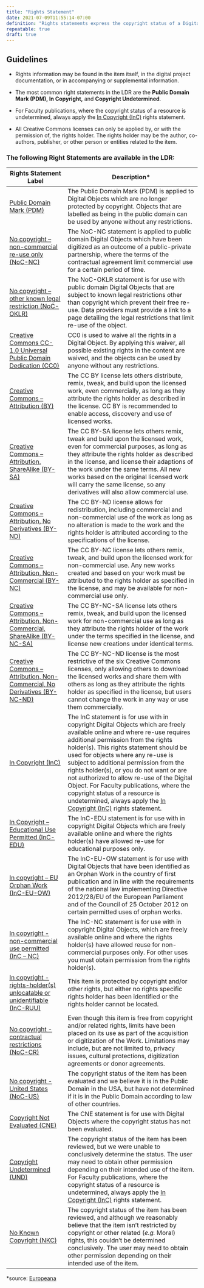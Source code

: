 ```yaml
---
title: "Rights Statement"
date: 2021-07-09T11:55:14-07:00
definition: "Rights statements express the copyright status of a Digital Object, as well as information about how you can access and re-use the objects."
repeatable: true
draft: true
---
```


## Guidelines

- Rights information may be found in the item itself, in the digital project documentation, or in accompanying or supplemental information.

- The most common right statements in the LDR are the **Public Domain Mark (PDM), In Copyright,** and **Copyright Undetermined**.

- For Faculty publications, where the copyright status of a resource is undetermined, always apply the <u>[In Copyright (InC)](http://rightsstatements.org/vocab/InC/1.0/)</u> rights statement.

- All Creative Commons licenses can only be applied by, or with the permission of, the rights holder. The rights holder may be the author, co-authors, publisher, or other person or entities related to the item.

### The following Right Statements are available in the LDR:

| Rights Statement Label      | Description* |
| ----------- | ----------- |
| <u>[Public Domain Mark (PDM)](http://creativecommons.org/publicdomain/mark/1.0/)</u>      | The Public Domain Mark (PDM) is applied to Digital Objects which are no longer protected by copyright. Objects that are labelled as being in the public domain can be used by anyone without any restrictions.       |
| <u>[No copyright – non-commercial re-use only (NoC-NC)](http://rightsstatements.org/vocab/NoC-NC/1.0/)   | The NoC-NC statement is applied to public domain Digital Objects which have been digitized as an outcome of a public-private partnership, where the terms of the contractual agreement limit commercial use for a certain period of time.        |
| <u>[No copyright – other known legal restriction (NoC-OKLR)](http://rightsstatements.org/vocab/NoC-OKLR/1.0/)</u>   | The NoC-OKLR statement is for use with public domain Digital Objects that are subject to known legal restrictions other than copyright which prevent their free re-use. Data providers must provide a link to a page detailing the legal restrictions that limit re-use of the object.        |
| <u>[Creative Commons CC- 1.0 Universal Public Domain Dedication (CC0)](http://creativecommons.org/publicdomain/zero/1.0/)</u>   | CC0 is used to waive all the rights in a Digital Object. By applying this waiver, all possible existing rights in the content are waived, and the objects can be used by anyone without any restrictions.        |
| <u>[Creative Commons – Attribution (BY)](http://creativecommons.org/licenses/by/4.0/)</u>   | The CC BY license lets others distribute, remix, tweak, and build upon the licensed work, even commercially, as long as they attribute the rights holder as described in the license. CC BY is recommended to enable access, discovery and use of licensed works.       |
| <u>[Creative Commons – Attribution, ShareAlike (BY-SA)](http://creativecommons.org/licenses/by-sa/4.0/)</u>   | The CC BY-SA license lets others remix, tweak and build upon the licensed work, even for commercial purposes, as long as they attribute the rights holder as described in the license, and license their adaptions of the work under the same terms. All new works based on the original licensed work will carry the same license, so any derivatives will also allow commercial use.        |
| <u>[Creative Commons – Attribution, No Derivatives (BY-ND)](http://creativecommons.org/licenses/by-nd/4.0/)</u>   | The CC BY-ND license allows for redistribution, including commercial and non-commercial use of the work as long as no alteration is made to the work and the rights holder is attributed according to the specifications of the license.        |
| <u>[Creative Commons – Attribution, Non-Commercial (BY-NC)](http://creativecommons.org/licenses/by-nc/4.0/)</u>   | The CC BY-NC license lets others remix, tweak, and build upon the licensed work for non-commercial use. Any new works created and based on your work must be attributed to the rights holder as specified in the license, and may be available for non-commercial use only. |
| <u>[Creative Commons – Attribution, Non-Commercial, ShareAlike (BY-NC-SA)](http://creativecommons.org/licenses/by-nc-sa/4.0/)</u>   | The CC BY-NC-SA license lets others remix, tweak, and build upon the licensed work for non-commercial use as long as they attribute the rights holder of the work under the terms specified in the license, and license new creations under identical terms.        |
| <u>[Creative Commons – Attribution, Non-Commercial, No Derivatives (BY-NC-ND)](http://creativecommons.org/licenses/by-nc-nd/4.0/)</u>  | The CC BY-NC-ND license is the most restrictive of the six Creative Commons licenses, only allowing others to download the licensed works and share them with others as long as they attribute the rights holder as specified in the license, but users cannot change the work in any way or use them commercially.        |
| <u>[In Copyright (InC)](http://rightsstatements.org/vocab/InC/1.0/)</u>   |  The InC statement is for use with in copyright Digital Objects which are freely available online and where re-use requires additional permission from the rights holder(s). This rights statement should be used for objects where any re-use is subject to additional permission from the rights holder(s), or you do not want or are not authorized to allow re-use of the Digital Object. For Faculty publications, where the copyright status of a resource is undetermined, always apply the <u>[In Copyright (InC)](http://rightsstatements.org/vocab/InC/1.0/)</u> rights statement.        |
| <u>[In Copyright – Educational Use Permitted (InC-EDU)](http://rightsstatements.org/vocab/InC-EDU/1.0/)</u>   | The InC-EDU statement is for use with in copyright Digital Objects which are freely available online and where the rights holder(s) have allowed re-use for educational purposes only.       |
| <u>[In copyright – EU Orphan Work (InC-EU-OW)](http://rightsstatements.org/vocab/InC-OW-EU/1.0/)</u>   | The InC-EU-OW statement is for use with Digital Objects that have been identified as an Orphan Work in the country of first publication and in line with the requirements of the national law implementing Directive 2012/28/EU of the European Parliament and of the Council of 25 October 2012 on certain permitted uses of orphan works.        |
| <u>[In copyright - non-commercial use permitted (InC – NC)](http://rightsstatements.org/vocab/InC-NC/1.0/)</u>   | The InC-NC statement is for use with in copyright Digital Objects, which are freely available online and where the rights holder(s) have allowed reuse for non-commercial purposes only. For other uses you must obtain permission from the rights holder(s).        |
| <u>[In copyright - rights-holder(s) unlocatable or unidentifiable (InC-RUU)](http://rightsstatements.org/vocab/InC-RUU/1.0/)</u>   | This item is protected by copyright and/or other rights, but either no rights specific rights holder has been identified or the rights holder cannot be located.        |
| <u>[No copyright - contractual restrictions (NoC-CR)](http://rightsstatements.org/vocab/NoC-CR/1.0/)</u>   | Even though this item is free from copyright and/or related rights, limits have been placed on its use as part of the acquisition or digitization of the Work. Limitations may include, but are not limited to, privacy issues, cultural protections, digitization agreements or donor agreements.        |
| <u>[No copyright - United States (NoC-US)](http://rightsstatements.org/vocab/NoC-US/1.0/)</u>   | The copyright status of the item has been evaluated and we believe it is in the Public Domain in the USA, but have not determined if it is in the Public Domain according to law of other countries.        |
| <u>[Copyright Not Evaluated (CNE)](http://rightsstatements.org/vocab/CNE/1.0/)</u>   | The CNE statement is for use with Digital Objects where the copyright status has not been evaluated.        |
| <u>[Copyright Undetermined (UND)](http://rightsstatements.org/vocab/UND/1.0/)</u>   | The copyright status of the item has been reviewed, but we were unable to conclusively determine the status. The user may need to obtain other permission depending on their intended use of the item. For Faculty publications, where the copyright status of a resource is undetermined, always apply the <u>[In Copyright (InC)](http://rightsstatements.org/vocab/InC/1.0/)</u> rights statement.        |
| <u>[No Known Copyright (NKC)](http://rightsstatements.org/vocab/NKC/1.0/)</u>   | The copyright status of the item has been reviewed, and although we reasonably believe that the item isn’t restricted by copyright or other related (*e.g.* Moral) rights, this couldn’t be determined conclusively. The user may need to obtain other permission depending on their intended use of the item.        |

*source: <u>[Europeana](https://pro.europeana.eu/page/available-rights-statements)</u>
